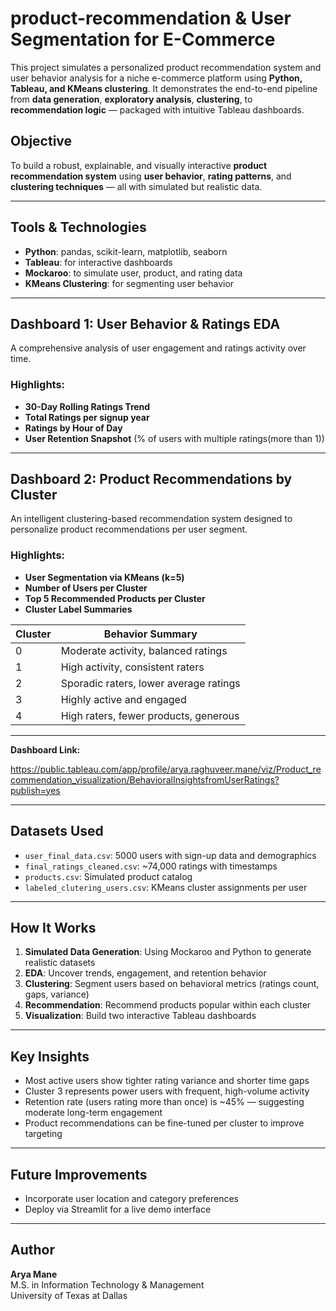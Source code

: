 # product-recommendation & User Segmentation for E-Commerce

This project simulates a personalized product recommendation system and user behavior analysis for a niche e-commerce platform using **Python, Tableau, and KMeans clustering**. It demonstrates the end-to-end pipeline from **data generation**, **exploratory analysis**, **clustering**, to **recommendation logic** — packaged with intuitive Tableau dashboards.

##  Objective

To build a robust, explainable, and visually interactive **product recommendation system** using **user behavior**, **rating patterns**, and **clustering techniques** — all with simulated but realistic data.

---

## Tools & Technologies

- **Python**: pandas, scikit-learn, matplotlib, seaborn
- **Tableau**: for interactive dashboards
- **Mockaroo**: to simulate user, product, and rating data
- **KMeans Clustering**: for segmenting user behavior

---

## Dashboard 1: User Behavior & Ratings EDA

A comprehensive analysis of user engagement and ratings activity over time.

### Highlights:
- **30-Day Rolling Ratings Trend**
- **Total Ratings per signup year**
- **Ratings by Hour of Day**
- **User Retention Snapshot** (% of users with multiple ratings(more than 1))

---

## Dashboard 2: Product Recommendations by Cluster

An intelligent clustering-based recommendation system designed to personalize product recommendations per user segment.

### Highlights:
- **User Segmentation via KMeans (k=5)**
- **Number of Users per Cluster**
- **Top 5 Recommended Products per Cluster**
- **Cluster Label Summaries**

| Cluster | Behavior Summary                        |
|---------|------------------------------------------|
| 0       | Moderate activity, balanced ratings       |
| 1       | High activity, consistent raters          |
| 2       | Sporadic raters, lower average ratings    |
| 3       | Highly active and engaged                 |
| 4       | High raters, fewer products, generous     |

---
**Dashboard Link:**

https://public.tableau.com/app/profile/arya.raghuveer.mane/viz/Product_recommendation_visualization/BehavioralInsightsfromUserRatings?publish=yes

---
## Datasets Used

- `user_final_data.csv`: 5000 users with sign-up data and demographics
- `final_ratings_cleaned.csv`: ~74,000 ratings with timestamps
- `products.csv`: Simulated product catalog
- `labeled_clutering_users.csv`: KMeans cluster assignments per user

---

## How It Works

1. **Simulated Data Generation**: Using Mockaroo and Python to generate realistic datasets
2. **EDA**: Uncover trends, engagement, and retention behavior
3. **Clustering**: Segment users based on behavioral metrics (ratings count, gaps, variance)
4. **Recommendation**: Recommend products popular within each cluster
5. **Visualization**: Build two interactive Tableau dashboards

---

## Key Insights

- Most active users show tighter rating variance and shorter time gaps
- Cluster 3 represents power users with frequent, high-volume activity
- Retention rate (users rating more than once) is ~45% — suggesting moderate long-term engagement
- Product recommendations can be fine-tuned per cluster to improve targeting

---

## Future Improvements
- Incorporate user location and category preferences
- Deploy via Streamlit for a live demo interface

---

## Author

**Arya Mane**  
M.S. in Information Technology & Management  
University of Texas at Dallas


